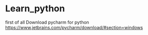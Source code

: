 # Learn_python
first of all Download pycharm for python
https://www.jetbrains.com/pycharm/download/#section=windows
